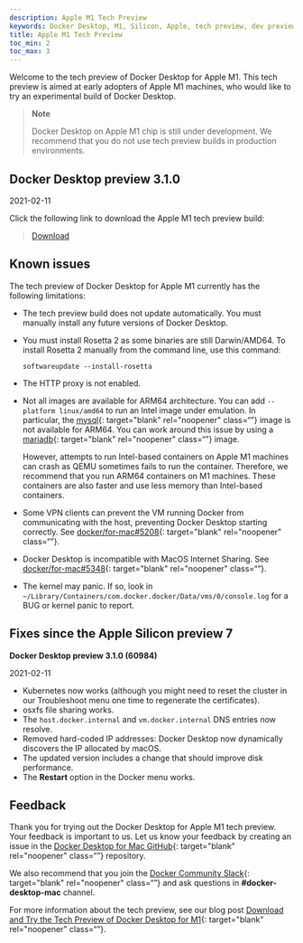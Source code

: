 ```yaml
---
description: Apple M1 Tech Preview
keywords: Docker Desktop, M1, Silicon, Apple, tech preview, dev preview
title: Apple M1 Tech Preview
toc_min: 2
toc_max: 3
---
```


Welcome to the tech preview of Docker Desktop for Apple M1. This tech preview is aimed at early adopters of Apple M1 machines, who would like to try an experimental build of Docker Desktop.

> **Note**
>
> Docker Desktop on Apple M1 chip is still under development. We recommend that you do not use tech preview builds in production environments.

## Docker Desktop preview 3.1.0

2021-02-11

Click the following link to download the Apple M1 tech preview build:

> [Download](https://desktop.docker.com/mac/stable/arm64/60984/Docker.dmg)

## Known issues

The tech preview of Docker Desktop for Apple M1 currently has the following limitations:

- The tech preview build does not update automatically. You must manually install any future versions of Docker Desktop.
- You must install Rosetta 2 as some binaries are still Darwin/AMD64. To install Rosetta 2 manually from the command line, use this command:

    ```
    softwareupdate --install-rosetta
    ```

- The HTTP proxy is not enabled.

- Not all images are available for ARM64 architecture. You can add `--platform linux/amd64` to run an Intel image under emulation. In particular, the [mysql](https://hub.docker.com/_/mysql?tab=tags&page=1&ordering=last_updated){: target="blank" rel="noopener" class=“”} image is not available for ARM64. You can work around this issue by using a [mariadb](https://hub.docker.com/_/mariadb?tab=tags&page=1&ordering=last_updated){: target="blank" rel="noopener" class=“”} image.

   However, attempts to run Intel-based containers on Apple M1 machines can crash as QEMU sometimes fails to run the container. Therefore, we recommend that you run ARM64 containers on M1 machines. These containers are also faster and use less memory than Intel-based containers.

- Some VPN clients can prevent the VM running Docker from communicating with the host, preventing Docker Desktop starting correctly. See [docker/for-mac#5208](https://github.com/docker/for-mac/issues/5208){: target="blank" rel="noopener" class=“”}.

- Docker Desktop is incompatible with MacOS Internet Sharing. See [docker/for-mac#5348](https://github.com/docker/for-mac/issues/5348){: target="blank" rel="noopener" class=“”}.

- The kernel may panic. If so, look in `~/Library/Containers/com.docker.docker/Data/vms/0/console.log` for a BUG or kernel panic to report.

## Fixes since the Apple Silicon preview 7

**Docker Desktop preview 3.1.0 (60984)**

2021-02-11

- Kubernetes now works (although you might need to reset the cluster in our Troubleshoot menu one time to regenerate the certificates).
- osxfs file sharing works.
- The `host.docker.internal` and `vm.docker.internal` DNS entries now resolve.
- Removed hard-coded IP addresses: Docker Desktop now dynamically discovers the IP allocated by macOS.
- The updated version includes a  change that should improve disk performance.
- The **Restart** option in the Docker menu works.

## Feedback

Thank you for trying out the Docker Desktop for Apple M1 tech preview. Your feedback is important to us. Let us know your feedback by creating an issue in the [Docker Desktop for Mac GitHub](https://github.com/docker/for-mac/issues){: target="blank" rel="noopener" class=“”} repository.

We also recommend that you join the [Docker Community Slack](https://www.docker.com/docker-community){: target="blank" rel="noopener" class=“”} and ask questions in **#docker-desktop-mac** channel.

For more information about the tech preview, see our blog post [Download and Try the Tech Preview of Docker Desktop for M1](https://www.docker.com/blog/download-and-try-the-tech-preview-of-docker-desktop-for-m1/){: target="blank" rel="noopener" class=“”}.
